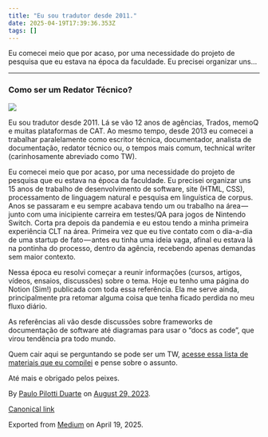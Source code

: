 ```yaml
---
title: "Eu sou tradutor desde 2011."
date: 2025-04-19T17:39:36.353Z
tags: []
---
```


Eu comecei meio que por acaso, por uma necessidade do projeto de pesquisa que eu estava na época da faculdade. Eu precisei organizar uns…

* * *

### Como ser um Redator Técnico?

![](https://cdn-images-1.medium.com/max/1200/1*zylJYTnNlzYjkKVj_Kes-A.jpeg)

Eu sou tradutor desde 2011. Lá se vão 12 anos de agências, Trados, memoQ e muitas plataformas de CAT. Ao mesmo tempo, desde 2013 eu comecei a trabalhar paralelamente como escritor técnica, documentador, analista de documentação, redator técnico ou, o tempos mais comum, technical writer (carinhosamente abreviado como TW).

Eu comecei meio que por acaso, por uma necessidade do projeto de pesquisa que eu estava na época da faculdade. Eu precisei organizar uns 15 anos de trabalho de desenvolvimento de software, site (HTML, CSS), processamento de linguagem natural e pesquisa em linguística de corpus. Anos se passaram e eu sempre acabava tendo um ou trabalho na área — junto com uma inicipiente carreira em testes/QA para jogos de Nintendo Switch. Corta pra depois da pandemia e eu estou tendo a minha primeira experiência CLT na área. Primeira vez que eu tive contato com o dia-a-dia de uma startup de fato — antes eu tinha uma ideia vaga, afinal eu estava lá na pontinha do processo, dentro da agência, recebendo apenas demandas sem maior contexto.

Nessa época eu resolvi começar a reunir informações (cursos, artigos, vídeos, ensaios, discussões) sobre o tema. Hoje eu tenho uma página do Notion (Sim!) publicada com toda essa referência. Ela me serve ainda, principalmente pra retomar alguma coisa que tenha ficado perdida no meu fluxo diário.

As referências ali vão desde discussões sobre frameworks de documentação de software até diagramas para usar o “docs as code”, que virou tendência pra todo mundo.

Quem cair aqui se perguntando se pode ser um TW, [acesse essa lista de materiais que eu compilei](https://paulogpd.notion.site/paulogpd/TW-Refer-ncias-e-estudos-ab45c1bbb88c4cf48cc7e9e5ee2d3bda) e pense sobre o assunto.

Até mais e obrigado pelos peixes.

By [Paulo Pilotti Duarte](https://medium.com/@paulopilotti) on [August 29, 2023](https://medium.com/p/5ad0873df48a).

[Canonical link](https://medium.com/@paulopilotti/eu-sou-tradutor-desde-2011-5ad0873df48a)

Exported from [Medium](https://medium.com) on April 19, 2025.